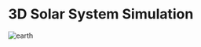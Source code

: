 # 3D Solar System Simulation

![earth](https://user-images.githubusercontent.com/16550024/27210936-e01b344e-520a-11e7-859b-0971521f2dcc.png)
